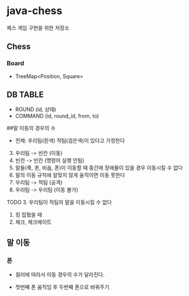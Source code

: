 # java-chess
체스 게임 구현을 위한 저장소


## Chess
### Board
- TreeMap<Position, Square> 


## DB TABLE
- ROUND (id, 상태)
- COMMAND (id, round_id, from, to)

##말 이동의 경우의 수

- 전제: 우리팀(흰색) 적팀(검은색)이 있다고 가정한다
3. 우리팀 -> 빈칸 (이동)
4. 빈칸 -> 빈칸 (명령어 실행 안됨)
5. 말들(룩, 퀸, 비숍, 폰)이 이동할 때 중간에 장애물이 있을 경우 이동시킬 수 없다
6. 말의 이동 규칙에 알맞지 않게 움직이면 이동 못한다
1. 우리팀 -> 적팀 (공격)
2. 우리팀 -> 우리팀 (이동 불가)

TODO 
3. 우리팀이 적팀의 말을 이동시킬 수 없다
1. 킹 잡혔을 때
2. 체크, 체크메이트


## 말 이동
### 폰
- 컬러에 따라서 이동 경우의 수가 달라진다.

- 첫번째 폰 움직임 후 두번째 폰으로 바꿔주기